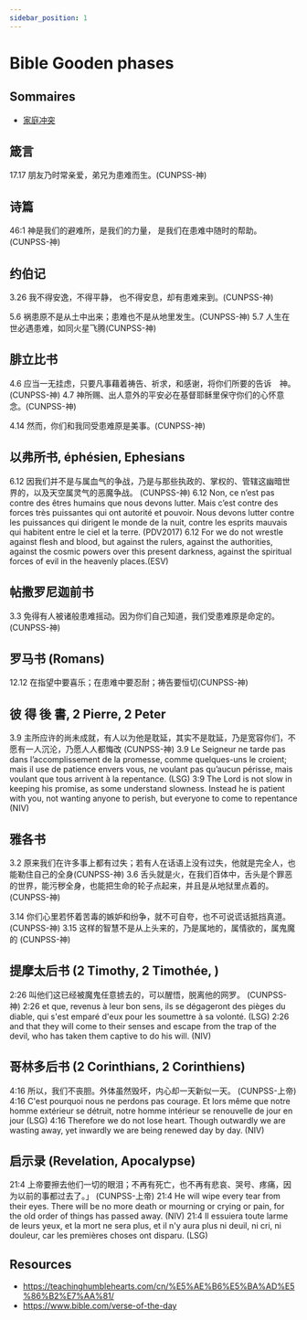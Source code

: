 ```yaml
---
sidebar_position: 1
---
```


Bible Gooden phases
===================

## Sommaires

- [家庭冲突](./家庭冲突/conflit-familial)

## 箴言

17.17 朋友乃时常亲爱，弟兄为患难而生。(CUNPSS-神)

## 诗篇

46:1 神是我们的避难所，是我们的力量， 是我们在患难中随时的帮助。(CUNPSS-神)

## 约伯记

3.26 我不得安逸，不得平静， 也不得安息，却有患难来到。(CUNPSS-神)

5.6 祸患原不是从土中出来；患难也不是从地里发生。(CUNPSS-神)
5.7 人生在世必遇患难，如同火星飞腾(CUNPSS-神)

## 腓立比书

4.6 应当一无挂虑，只要凡事藉着祷告、祈求，和感谢，将你们所要的告诉　神。 (CUNPSS-神)
4.7 神所赐、出人意外的平安必在基督耶稣里保守你们的心怀意念。(CUNPSS-神)

4.14 然而，你们和我同受患难原是美事。(CUNPSS-神)

## 以弗所书, éphésien, Ephesians

6.12 因我们并不是与属血气的争战，乃是与那些执政的、掌权的、管辖这幽暗世界的，以及天空属灵气的恶魔争战。 (CUNPSS-神)
6.12 Non, ce n’est pas contre des êtres humains que nous devons lutter. Mais c’est contre des forces très puissantes qui ont autorité et pouvoir. Nous devons lutter contre les puissances qui dirigent le monde de la nuit, contre les esprits mauvais qui habitent entre le ciel et la terre. (PDV2017)
6.12 For we do not wrestle against flesh and blood, but against the rulers, against the authorities, against the cosmic powers over this present darkness, against the spiritual forces of evil in the heavenly places.(ESV)

## 帖撒罗尼迦前书

3.3 免得有人被诸般患难摇动。因为你们自己知道，我们受患难原是命定的。(CUNPSS-神)

## 罗马书 (Romans)

12.12 在指望中要喜乐；在患难中要忍耐；祷告要恒切(CUNPSS-神)

## 彼 得 後 書, 2 Pierre, 2 Peter

3.9 主所应许的尚未成就，有人以为他是耽延，其实不是耽延，乃是宽容你们，不愿有一人沉沦，乃愿人人都悔改 (CUNPSS-神)
3.9 Le Seigneur ne tarde pas dans l’accomplissement de la promesse, comme quelques-uns le croient; mais il use de patience envers vous, ne voulant pas qu’aucun périsse, mais voulant que tous arrivent à la repentance. (LSG)
3:9 The Lord is not slow in keeping his promise, as some understand slowness. Instead he is patient with you, not wanting anyone to perish, but everyone to come to repentance (NIV)

## 雅各书

3.2 原来我们在许多事上都有过失；若有人在话语上没有过失，他就是完全人，也能勒住自己的全身(CUNPSS-神)
3.6 舌头就是火，在我们百体中，舌头是个罪恶的世界，能污秽全身，也能把生命的轮子点起来，并且是从地狱里点着的。(CUNPSS-神)

3.14 你们心里若怀着苦毒的嫉妒和纷争，就不可自夸，也不可说谎话抵挡真道。(CUNPSS-神)
3.15 这样的智慧不是从上头来的，乃是属地的，属情欲的，属鬼魔的 (CUNPSS-神)

## 提摩太后书 (2 Timothy, 2 Timothée, )

2:26 叫他们这已经被魔鬼任意掳去的，可以醒悟，脱离他的网罗。 (CUNPSS-神)
2:26 et que, revenus à leur bon sens, ils se dégageront des pièges du diable, qui s'est emparé d'eux pour les soumettre à sa volonté. (LSG)
2:26 and that they will come to their senses and escape from the trap of the devil, who has taken them captive to do his will. (NIV)

## 哥林多后书 (2 Corinthians, 2 Corinthiens)

4:16 所以，我们不丧胆。外体虽然毁坏，内心却一天新似一天。 (CUNPSS-上帝)
4:16 C'est pourquoi nous ne perdons pas courage. Et lors même que notre homme extérieur se détruit, notre homme intérieur se renouvelle de jour en jour (LSG)
4:16 Therefore we do not lose heart. Though outwardly we are wasting away, yet inwardly we are being renewed day by day. (NIV)

## 启示录 (Revelation, Apocalypse)

21:4 上帝要擦去他们一切的眼泪；不再有死亡，也不再有悲哀、哭号、疼痛，因为以前的事都过去了。」  (CUNPSS-上帝)
21:4 He will wipe every tear from their eyes. There will be no more death or mourning or crying or pain, for the old order of things has passed away. (NIV)
21:4 Il essuiera toute larme de leurs yeux, et la mort ne sera plus, et il n'y aura plus ni deuil, ni cri, ni douleur, car les premières choses ont disparu. (LSG)

## Resources

- https://teachinghumblehearts.com/cn/%E5%AE%B6%E5%BA%AD%E5%86%B2%E7%AA%81/
- https://www.bible.com/verse-of-the-day
